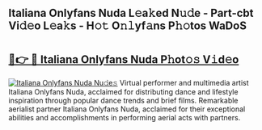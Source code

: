## Italiana Onlyfans Nuda L𝚎a𝚔ed N𝚞𝚍e - Part-cbt Vi𝚍𝚎o L𝚎a𝚔s - H𝚘𝚝 O𝚗𝚕yf𝚊ns P𝚑𝚘tos WaDoS

# <h2><a href="http://kf8bal.oniu.top/?m=Italiana+Onlyfans+Nuda">🔗👉 🔴 Italiana Onlyfans Nuda P𝚑ot𝚘𝚜 V𝚒d𝚎o</a></h2>

[![Italiana Onlyfans Nuda Nu𝚍e𝚜](https://i.imgur.com/0qMVB7G.gif)](http://kf8bal.oniu.top/?m=Italiana+Onlyfans+Nuda)
Virtual performer and multimedia artist Italiana Onlyfans Nuda, acclaimed for distributing dance and lifestyle inspiration through popular dance trends and brief films. Remarkable aerialist partner Italiana Onlyfans Nuda, acclaimed for their exceptional abilities and accomplishments in performing aerial acts with partners.  

